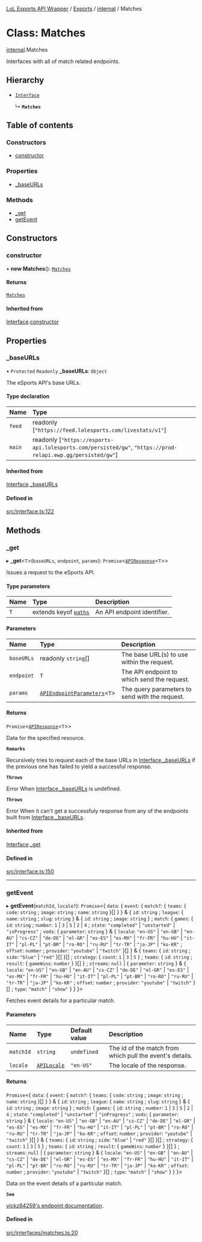 [LoL Esports API Wrapper](../README.md) / [Exports](../modules.md) / [internal](../modules/internal.md) / Matches

# Class: Matches

[internal](../modules/internal.md).Matches

Interfaces with all of match related endpoints.

## Hierarchy

- [`Interface`](internal.Interface.md)

  ↳ **`Matches`**

## Table of contents

### Constructors

- [constructor](internal.Matches.md#constructor)

### Properties

- [\_baseURLs](internal.Matches.md#_baseurls)

### Methods

- [\_get](internal.Matches.md#_get)
- [getEvent](internal.Matches.md#getevent)

## Constructors

### constructor

• **new Matches**(): [`Matches`](internal.Matches.md)

#### Returns

[`Matches`](internal.Matches.md)

#### Inherited from

[Interface](internal.Interface.md).[constructor](internal.Interface.md#constructor)

## Properties

### \_baseURLs

• `Protected` `Readonly` **\_baseURLs**: `Object`

The eSports API's base URLs.

#### Type declaration

| Name | Type |
| :------ | :------ |
| `feed` | readonly [``"https://feed.lolesports.com/livestats/v1"``] |
| `main` | readonly [``"https://esports-api.lolesports.com/persisted/gw"``, ``"https://prod-relapi.ewp.gg/persisted/gw"``] |

#### Inherited from

[Interface](internal.Interface.md).[_baseURLs](internal.Interface.md#_baseurls)

#### Defined in

[src/interface.ts:122](https://github.com/Viriatto/lol-esports-api/blob/f62e77f/src/interface.ts#L122)

## Methods

### \_get

▸ **_get**\<`T`\>(`baseURLs`, `endpoint`, `params`): `Promise`\<[`APIResponse`](../modules/internal.md#apiresponse)\<`T`\>\>

Issues a request to the eSports API.

#### Type parameters

| Name | Type | Description |
| :------ | :------ | :------ |
| `T` | extends keyof [`paths`](../interfaces/internal.paths.md) | An API endpoint identifier. |

#### Parameters

| Name | Type | Description |
| :------ | :------ | :------ |
| `baseURLs` | readonly `string`[] | The base URL(s) to use within the request. |
| `endpoint` | `T` | The API endpoint to which send the request. |
| `params` | [`APIEndpointParameters`](../modules/internal.md#apiendpointparameters)\<`T`\> | The query parameters to send with the request. |

#### Returns

`Promise`\<[`APIResponse`](../modules/internal.md#apiresponse)\<`T`\>\>

Data for the specified resource.

**`Remarks`**

Recursively tries to request each of the base URLs in [Interface._baseURLs](internal.Leagues.md#_baseurls) if the previous one has failed to yield a successful response.

**`Throws`**

Error
When [Interface._baseURLs](internal.Leagues.md#_baseurls) is undefined.

**`Throws`**

Error
When it can't get a successfuly response from any of the endpoints built from [Interface._baseURLs](internal.Leagues.md#_baseurls).

#### Inherited from

[Interface](internal.Interface.md).[_get](internal.Interface.md#_get)

#### Defined in

[src/interface.ts:150](https://github.com/Viriatto/lol-esports-api/blob/f62e77f/src/interface.ts#L150)

___

### getEvent

▸ **getEvent**(`matchId`, `locale?`): `Promise`\<\{ `data`: \{ `event`: \{ `match?`: \{ `teams`: \{ `code`: `string` ; `image`: `string` ; `name`: `string`  }[]  }  } & \{ `id`: `string` ; `league`: \{ `name`: `string` ; `slug`: `string`  } & \{ `id`: `string` ; `image`: `string`  } ; `match`: \{ `games`: \{ `id`: `string` ; `number`: ``1`` \| ``3`` \| ``5`` \| ``2`` \| ``4`` ; `state`: ``"completed"`` \| ``"unstarted"`` \| ``"inProgress"`` ; `vods`: \{ `parameter`: `string`  } & \{ `locale`: ``"en-US"`` \| ``"en-GB"`` \| ``"en-AU"`` \| ``"cs-CZ"`` \| ``"de-DE"`` \| ``"el-GR"`` \| ``"es-ES"`` \| ``"es-MX"`` \| ``"fr-FR"`` \| ``"hu-HU"`` \| ``"it-IT"`` \| ``"pl-PL"`` \| ``"pt-BR"`` \| ``"ro-RO"`` \| ``"ru-RU"`` \| ``"tr-TR"`` \| ``"ja-JP"`` \| ``"ko-KR"`` ; `offset`: `number` ; `provider`: ``"youtube"`` \| ``"twitch"``  }[]  } & \{ `teams`: \{ `id`: `string` ; `side`: ``"blue"`` \| ``"red"``  }[]  }[] ; `strategy`: \{ `count`: ``1`` \| ``3`` \| ``5``  } ; `teams`: \{ `id`: `string` ; `result`: \{ `gameWins`: `number`  }  }[]  } ; `streams`: ``null`` \| \{ `parameter`: `string`  } & \{ `locale`: ``"en-US"`` \| ``"en-GB"`` \| ``"en-AU"`` \| ``"cs-CZ"`` \| ``"de-DE"`` \| ``"el-GR"`` \| ``"es-ES"`` \| ``"es-MX"`` \| ``"fr-FR"`` \| ``"hu-HU"`` \| ``"it-IT"`` \| ``"pl-PL"`` \| ``"pt-BR"`` \| ``"ro-RO"`` \| ``"ru-RU"`` \| ``"tr-TR"`` \| ``"ja-JP"`` \| ``"ko-KR"`` ; `offset`: `number` ; `provider`: ``"youtube"`` \| ``"twitch"``  }[] ; `type`: ``"match"`` \| ``"show"``  }  }  }\>

Fetches event details for a particular match.

#### Parameters

| Name | Type | Default value | Description |
| :------ | :------ | :------ | :------ |
| `matchId` | `string` | `undefined` | The id of the match from which pull the event's details. |
| `locale` | [`APILocale`](../modules/internal.md#apilocale) | `"en-US"` | The locale of the response. |

#### Returns

`Promise`\<\{ `data`: \{ `event`: \{ `match?`: \{ `teams`: \{ `code`: `string` ; `image`: `string` ; `name`: `string`  }[]  }  } & \{ `id`: `string` ; `league`: \{ `name`: `string` ; `slug`: `string`  } & \{ `id`: `string` ; `image`: `string`  } ; `match`: \{ `games`: \{ `id`: `string` ; `number`: ``1`` \| ``3`` \| ``5`` \| ``2`` \| ``4`` ; `state`: ``"completed"`` \| ``"unstarted"`` \| ``"inProgress"`` ; `vods`: \{ `parameter`: `string`  } & \{ `locale`: ``"en-US"`` \| ``"en-GB"`` \| ``"en-AU"`` \| ``"cs-CZ"`` \| ``"de-DE"`` \| ``"el-GR"`` \| ``"es-ES"`` \| ``"es-MX"`` \| ``"fr-FR"`` \| ``"hu-HU"`` \| ``"it-IT"`` \| ``"pl-PL"`` \| ``"pt-BR"`` \| ``"ro-RO"`` \| ``"ru-RU"`` \| ``"tr-TR"`` \| ``"ja-JP"`` \| ``"ko-KR"`` ; `offset`: `number` ; `provider`: ``"youtube"`` \| ``"twitch"``  }[]  } & \{ `teams`: \{ `id`: `string` ; `side`: ``"blue"`` \| ``"red"``  }[]  }[] ; `strategy`: \{ `count`: ``1`` \| ``3`` \| ``5``  } ; `teams`: \{ `id`: `string` ; `result`: \{ `gameWins`: `number`  }  }[]  } ; `streams`: ``null`` \| \{ `parameter`: `string`  } & \{ `locale`: ``"en-US"`` \| ``"en-GB"`` \| ``"en-AU"`` \| ``"cs-CZ"`` \| ``"de-DE"`` \| ``"el-GR"`` \| ``"es-ES"`` \| ``"es-MX"`` \| ``"fr-FR"`` \| ``"hu-HU"`` \| ``"it-IT"`` \| ``"pl-PL"`` \| ``"pt-BR"`` \| ``"ro-RO"`` \| ``"ru-RU"`` \| ``"tr-TR"`` \| ``"ja-JP"`` \| ``"ko-KR"`` ; `offset`: `number` ; `provider`: ``"youtube"`` \| ``"twitch"``  }[] ; `type`: ``"match"`` \| ``"show"``  }  }  }\>

Data on the event details of a particular match.

**`See`**

[vickz84259's endpoint documentation](https://vickz84259.github.io/lolesports-api-docs/#operation/getGames).

#### Defined in

[src/interfaces/matches.ts:20](https://github.com/Viriatto/lol-esports-api/blob/f62e77f/src/interfaces/matches.ts#L20)
